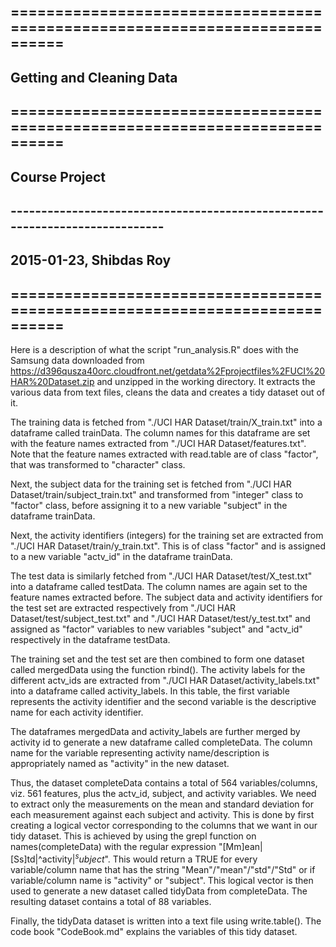 ## ============================================================================
## Getting and Cleaning Data
## ============================================================================
## Course Project
## ----------------------------------------------------------------------------
## 2015-01-23, Shibdas Roy
## ============================================================================

Here is a description of what the script "run_analysis.R" does with the Samsung
data downloaded from 
https://d396qusza40orc.cloudfront.net/getdata%2Fprojectfiles%2FUCI%20HAR%20Dataset.zip 
and unzipped in the working directory. It extracts the various
data from text files, cleans the data and creates a tidy dataset out of it.

The training data is fetched from "./UCI HAR Dataset/train/X_train.txt" into a 
dataframe called trainData. The column names for this dataframe are set with 
the feature names extracted from "./UCI HAR Dataset/features.txt". Note that 
the feature names extracted with read.table are of class "factor", that was 
transformed to "character" class.

Next, the subject data for the training set is fetched from 
"./UCI HAR Dataset/train/subject_train.txt" and transformed from "integer" 
class to "factor" class, before assigning it to a new variable "subject" in 
the dataframe trainData.

Next, the activity identifiers (integers) for the training set are extracted
from "./UCI HAR Dataset/train/y_train.txt". This is of class "factor" and is
assigned to a new variable "actv_id" in the dataframe trainData.

The test data is similarly fetched from "./UCI HAR Dataset/test/X_test.txt" into
a dataframe called testData. The column names are again set to the feature names
extracted before. The subject data and activity identifiers for the test set are 
extracted respectively from "./UCI HAR Dataset/test/subject_test.txt" and 
"./UCI HAR Dataset/test/y_test.txt" and assigned as "factor" variables to new
variables "subject" and "actv_id" respectively in the dataframe testData.

The training set and the test set are then combined to form one dataset called
mergedData using the function rbind(). The activity labels for the different
actv_ids are extracted from "./UCI HAR Dataset/activity_labels.txt" into a
dataframe called activity_labels. In this table, the first variable represents
the activity identifier and the second variable is the descriptive name for
each activity identifier.

The dataframes mergedData and activity_labels are further merged by activity id
to generate a new dataframe called completeData. The column name for the
variable representing activity name/description is appropriately named as
"activity" in the new dataset.

Thus, the dataset completeData contains a total of 564 variables/columns, viz.
561 features, plus the actv_id, subject, and activity variables. We need to
extract only the measurements on the mean and standard deviation for each 
measurement against each subject and activity. This is done by first creating
a logical vector corresponding to the columns that we want in our tidy dataset.
This is achieved by using the grepl function on names(completeData) with
the regular expression "[Mm]ean|[Ss]td|^activity$|^subject$". This would return
a TRUE for every variable/column name that has the string "Mean"/"mean"/"std"/"Std"
or if variable/column name is "activity" or "subject". This logical vector
is then used to generate a new dataset called tidyData from completeData. The
resulting dataset contains a total of 88 variables.

Finally, the tidyData dataset is written into a text file using write.table().
The code book "CodeBook.md" explains the variables of this tidy dataset.
